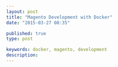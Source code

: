 ```yaml
---
layout: post
title: "Magento Development with Docker"
date: "2015-03-27 08:35"

published: true
type: post

keywords: docker, magento, development
description:
---
```


<!--Notes:

Illustrate the process of setting Magento environments with my docker base image.

-->
